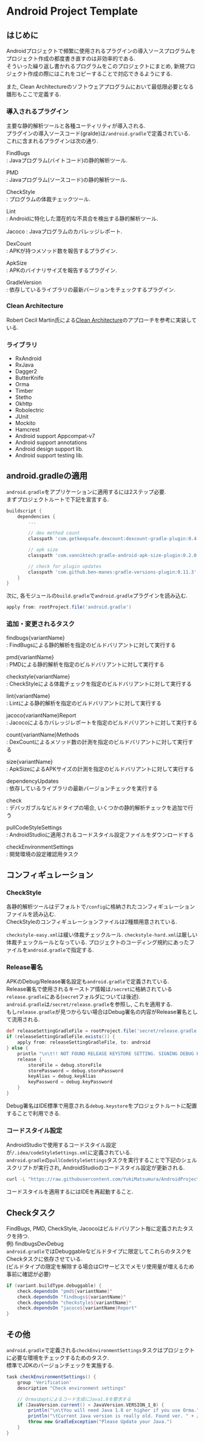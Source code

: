 # Android Project Template

## はじめに

Androidプロジェクトで頻繁に使用されるプラグインの導入ソースプログラムをプロジェクト作成の都度書き直すのは非効率的である.  
そういった繰り返し書かれるプログラムをこのプロジェクトにまとめ, 新規プロジェクト作成の際にはこれをコピーすることで対応できるようにする.  

また, Clean Architectureのソフトウェアプログラムにおいて最低限必要となる雛形もここで定義する.  

### 導入されるプラグイン

主要な静的解析ツールと各種ユーティリティが導入される.  
プラグインの導入ソースコード(gralde)は`/android.gradle`で定義されている.  
これに含まれるプラグインは次の通り.

FindBugs  
: Javaプログラム(バイトコード)の静的解析ツール.  

PMD  
: Javaプログラム(ソースコード)の静的解析ツール.  

CheckStyle  
: プログラムの体裁チェックツール.  

Lint  
: Androidに特化した潜在的な不具合を検出する静的解析ツール.  

Jacoco
: Javaプログラムのカバレッジレポート.  

DexCount  
: APKが持つメソッド数を報告するプラグイン.  

ApkSize  
: APKのバイナリサイズを報告するプラグイン.  

GradleVersion  
: 依存しているライブラリの最新バージョンをチェックするプラグイン.  


### Clean Architecture

Robert Cecil Martin氏による[Clean Architecture](https://blog.8thlight.com/uncle-bob/2012/08/13/the-clean-architecture.html)のアプローチを参考に実装している.  

### ライブラリ

 - RxAndroid
 - RxJava
 - Dagger2
 - ButterKnife
 - Orma
 - Timber
 - Stetho
 - Okhttp
 - Robolectric
 - JUnit
 - Mockito
 - Hamcrest
 - Android support Appcompat-v7
 - Android support annotations
 - Android design support lib.
 - Android support testing lib.


## android.gradleの適用

`android.gradle`をアプリケーションに適用するには2ステップ必要.  
まずプロジェクトルートで下記を宣言する.  

```gradle
buildscript {
    dependencies {
        ...

        // dex method count
        classpath 'com.getkeepsafe.dexcount:dexcount-gradle-plugin:0.4.1'

        // apk size
        classpath 'com.vanniktech:gradle-android-apk-size-plugin:0.2.0'

        // check for plugin updates
        classpath 'com.github.ben-manes:gradle-versions-plugin:0.11.3'
    }
}
```

次に, 各モジュールの`build.gradle`で`android.gradle`プラグインを読み込む.  

```gradle
apply from: rootProject.file('android.gradle')
```

### 追加・変更されるタスク

findbugs{variantName}  
: FindBugsによる静的解析を指定のビルドバリアントに対して実行する  

pmd{variantName}  
: PMDによる静的解析を指定のビルドバリアントに対して実行する  

checkstyle{variantName}  
: CheckStyleによる体裁チェックを指定のビルドバリアントに対して実行する  

lint{variantName}  
: Lintによる静的解析を指定のビルドバリアントに対して実行する  

jacoco{variantName}Report  
: Jacocoによるカバレッジレポートを指定のビルドバリアントに対して実行する  

count{variantName}Methods  
: DexCountによるメソッド数の計測を指定のビルドバリアントに対して実行する  

size{variantName}  
: ApkSizeによるAPKサイズの計測を指定のビルドバリアントに対して実行する  

dependencyUpdates  
: 依存しているライブラリの最新バージョンチェックを実行する  

check  
: デバッガブルなビルドタイプの場合, いくつかの静的解析チェックを追加で行う  

pullCodeStyleSettings  
: AndroidStudioに適用されるコードスタイル設定ファイルをダウンロードする  

checkEnvironmentSettings  
: 開発環境の設定確認用タスク  

## コンフィギュレーション

### CheckStyle

各静的解析ツールはデフォルトで`/config`に格納されたコンフィギュレーションファイルを読み込む.  
CheckStyleのコンフィギュレーションファイルは2種類用意されている.

`checkstyle-easy.xml`は緩い体裁チェックルール. `checkstyle-hard.xml`は厳しい体裁チェックルールとなっている.
プロジェクトのコーディング規約にあったファイルを`android.gradle`で指定する.

### Release署名

APKのDebug/Release署名設定も`android.gradle`で定義されている.  
Release署名で使用されるキーストア情報は`/secret`に格納されている`release.gradle`にある(`secret`フォルダについては後述).  
`android.gradle`は`/secret/release.gradle`を参照し, これを適用する.    
もし`release.gradle`が見つからない場合はDebug署名の内容がRelease署名として流用される.  

```gradle
def releaseSettingGradleFile = rootProject.file('secret/release.gradle')
if (releaseSettingGradleFile.exists()) {
    apply from: releaseSettingGradleFile, to: android
} else {
    println "\n\t!! NOT FOUND RELEASE KEYSTORE SETTING. SIGNING DEBUG KEYSTORE !!\n"
    release {
        storeFile = debug.storeFile
        storePassword = debug.storePassword
        keyAlias = debug.keyAlias
        keyPassword = debug.keyPassword
    }
}
```

Debug署名はIDE標準で用意される`debug.keystore`をプロジェクトルートに配置することで利用できる.  

### コードスタイル設定

AndroidStudioで使用するコードスタイル設定が`/.idea/codeStyleSettings.xml`に定義されている.  
`android.gradle`の`pullCodeStyleSettings`タスクを実行することで下記のシェルスクリプトが実行され, AndroidStudioのコードスタイル設定が更新される.

```bash
curl -L "https://raw.githubusercontent.com/YukiMatsumura/AndroidProjectTemplate/master/.idea/codeStyleSettings.xml" > .idea/codeStyleSettings.xml
```

コードスタイルを適用するにはIDEを再起動すること.  

## Checkタスク

FindBugs, PMD, CheckStyle, Jacocoはビルドバリアント毎に定義されたタスクを持つ.  
例) findbugsDevDebug  
`android.gradle`ではDebuggableなビルドタイプに限定してこれらのタスクをCheckタスクに依存させている.  
(ビルドタイプの限定を解除する場合はCIサービスでメモリ使用量が増えるため事前に確認が必要)  

```gradle
if (variant.buildType.debuggable) {
    check.dependsOn "pmd${variantName}"
    check.dependsOn "findbugs${variantName}"
    check.dependsOn "checkstyle${variantName}"
    check.dependsOn "jacoco${variantName}Report"
}
```

## その他

`android.gradle`で定義される`checkEnvironmentSettings`タスクはプロジェクトに必要な環境をチェックするためのタスク.  
標準でJDKのバージョンチェックを実施する.  

```gradle
task checkEnvironmentSettings() {
    group 'Verification'
    description "Check environment settings"

    // Ormaはaptによるコード生成にJava1.8を要求する
    if (JavaVersion.current() < JavaVersion.VERSION_1_8) {
        println("\n\tYou will need Java 1.8 or higher if you use Orma.")
        println("\tCurrent Java version is really old. Found ver. " + JavaVersion.current() + ".\n")
        throw new GradleException("Please Update your Java.")
    }
}
```
